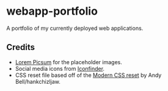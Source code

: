# webapp-portfolio

A portfolio of my currently deployed web applications.

## Credits

* <a href="https://picsum.photos/">Lorem Picsum</a> for the placeholder images.
* Social media icons from <a href="https://www.iconfinder.com/">Iconfinder</a>.
* CSS reset file based off of the <a href="https://github.com/hankchizljaw/modern-css-reset">Modern CSS reset</a> by Andy Bell/hankchizljaw.